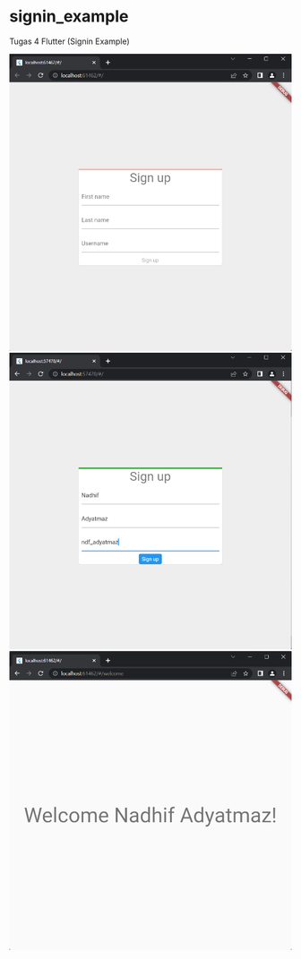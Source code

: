 # signin_example

Tugas 4 Flutter (Signin Example)

![Page login](images/default.png)
![Page login](images/form.png)
![Page Home](images/dashboard.png)
